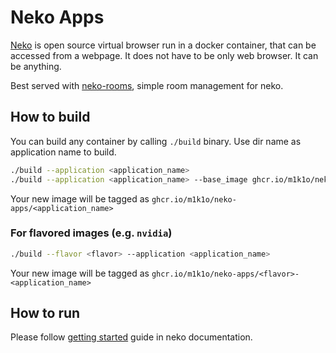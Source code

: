 # Neko Apps

[Neko](https://github.com/m1k1o/neko) is open source virtual browser run in a docker container, that can be accessed from a webpage. It does not have to be only web browser. It can be anything.

Best served with [neko-rooms](https://github.com/m1k1o/neko-rooms), simple room management for neko.

## How to build

You can build any container by calling `./build` binary. Use dir name as application name to build.

```sh
./build --application <application_name>
./build --application <application_name> --base_image ghcr.io/m1k1o/neko/base:latest
```

Your new image will be tagged as `ghcr.io/m1k1o/neko-apps/<application_name>`

### For flavored images (e.g. `nvidia`)

```sh
./build --flavor <flavor> --application <application_name>
```

Your new image will be tagged as `ghcr.io/m1k1o/neko-apps/<flavor>-<application_name>`

## How to run

Please follow [getting started](https://neko.m1k1o.net/docs/v3/quick-start) guide in neko documentation.
